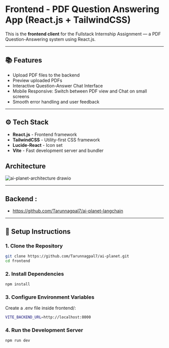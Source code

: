 

# Frontend - PDF Question Answering App (React.js + TailwindCSS)

This is the **frontend client** for the Fullstack Internship Assignment — a PDF Question-Answering system using React.js.

---

## 📚 Features

- Upload PDF files to the backend
- Preview uploaded PDFs
- Interactive Question-Answer Chat Interface
- Mobile Responsive: Switch between PDF view and Chat on small screens
- Smooth error handling and user feedback

---

## ⚙️ Tech Stack

- **React.js** - Frontend framework
- **TailwindCSS** - Utility-first CSS framework
- **Lucide-React** - Icon set
- **Vite** - Fast development server and bundler

## Architecture
 ![ai-planet-architecture drawio](https://github.com/user-attachments/assets/f0c16ed2-cc81-4043-aed9-3a0282f35d41)

---
## Backend :
- https://github.com/Tarunnagpal7/ai-planet-langchain
---

## 🚀 Setup Instructions

### 1. Clone the Repository
```bash
git clone https://github.com/Tarunnagpal7/ai-planet.git
cd frontend
```
### 2. Install Dependencies
```bash
npm install
```
### 3. Configure Environment Variables
Create a .env file inside frontend/:
```bash
VITE_BACKEND_URL=http://localhost:8000
```
### 4. Run the Development Server
```bash
npm run dev
```
